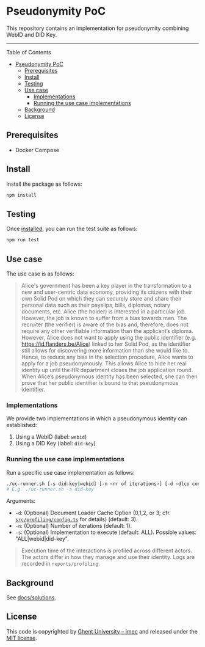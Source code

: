 <!-- omit in toc -->

# Pseudonymity PoC

This repository contains an implementation for pseudonymity combining WebID and DID Key.

---
Table of Contents

- [Pseudonymity PoC](#pseudonymity-poc)
  - [Prerequisites](#prerequisites)
  - [Install](#install)
  - [Testing](#testing)
  - [Use case](#use-case)
    - [Implementations](#implementations)
    - [Running the use case implementations](#running-the-use-case-implementations)
  - [Background](#background)
  - [License](#license)

## Prerequisites

- Docker Compose

## Install

Install the package as follows:

```bash
npm install
```

## Testing

Once [installed](#install),
you can run the test suite as follows:

```bash
npm run test
```

## Use case

The use case is as follows:

> Alice's government
has been a key player in the transformation to a new and user-centric data economy,
providing its citizens with their own Solid Pod on which they can securely store and share their personal data such as their payslips, bills, diplomas, notary documents, etc.
Alice (the holder) is interested in a particular job.
However, the job is known to suffer from a bias towards men.
The recruiter (the verifier) is aware of the bias and, therefore, does not require any other verifiable information than the applicant’s diploma.
However, Alice does not want to apply using the public identifier (e.g. 
<https://id.flanders.be/Alice>) linked to her Solid Pod,
as the identifier still allows for discovering more information than she would like to.
Hence, to reduce any bias in the selection procedure, Alice wants to apply for a job pseudonymously.
> This allows Alice to hide her real identity up until the HR department closes the job application round.
When Alice’s pseudonymous identity has been selected, she can then prove that her public identifier is bound to that pseudonymous identifier.

### Implementations

We provide two implementations in which a pseudonymous identity can established:

1. Using a WebID (label: `webid`)
2. Using a DID Key (label: `did-key`)

### Running the use case implementations

Run a specific use case implementation as follows:

```bash
./uc-runner.sh [-s did-key|webid] [-n <nr of iterations>] [-d <dlco config>] 
# E.g. ./uc-runner.sh -s did-key
```

Arguments:

- `-d`: (Optional) Document Loader Cache Option (0,1,2, or 3; cfr. [`src/profiling/config.ts`](src/profiling/config.ts) for details) (default: 3).
- `-n`: (Optional) Number of iterations (default: 1).
- `-s`: (Optional) Implementation to execute (default: ALL). Possible values: "ALL|webid|did-key".

> Execution time of the interactions is profiled across different actors.
The actors differ in how they manage and use their identity.
Logs are recorded in `reports/profiling`.

## Background

See [docs/solutions](docs/solutions.md).

## License

This code is copyrighted by [Ghent University – imec](http://idlab.ugent.be/)
and released under the [MIT license](http://opensource.org/licenses/MIT).